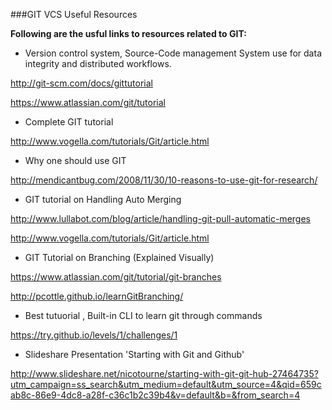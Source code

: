 ###GIT VCS Useful Resources

**Following are the usful links to resources related to GIT:**

- Version control system, Source-Code management System use for data integrity and distributed workflows.

http://git-scm.com/docs/gittutorial

https://www.atlassian.com/git/tutorial

- Complete GIT tutorial

http://www.vogella.com/tutorials/Git/article.html

- Why one should use GIT

http://mendicantbug.com/2008/11/30/10-reasons-to-use-git-for-research/

- GIT tutorial on Handling Auto Merging

http://www.lullabot.com/blog/article/handling-git-pull-automatic-merges

http://www.vogella.com/tutorials/Git/article.html

- GIT Tutorial on Branching (Explained Visually)

https://www.atlassian.com/git/tutorial/git-branches

http://pcottle.github.io/learnGitBranching/

 - Best tutuorial , Built-in CLI to learn git through commands

https://try.github.io/levels/1/challenges/1

- Slideshare Presentation 'Starting with Git and Github'  

http://www.slideshare.net/nicotourne/starting-with-git-git-hub-27464735?utm_campaign=ss_search&utm_medium=default&utm_source=4&qid=659cab8c-86e9-4dc8-a28f-c36c1b2c39b4&v=default&b=&from_search=4
